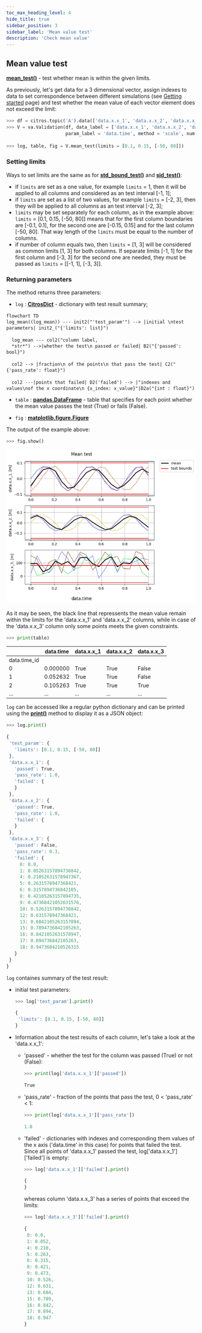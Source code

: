 ```yaml
---
toc_max_heading_level: 4
hide_title: true
sidebar_position: 3
sidebar_label: 'Mean value test'
description: 'Check mean value'
---
```

## Mean value test

[**mean_test()**](../documentation/validation/validation.md#citros_data_analysis.validation.validation.Validation.mean_test) - test whether mean is within the given limits.

As previously, let's get data for a 3 dimensional vector, assign indexes to data to set correspondence between different simulations (see [Getting started](getting_started.md) page) and test whether the mean value of each vector element does not exceed the limit:

```python
>>> df = citros.topic('A').data(['data.x.x_1', 'data.x.x_2', 'data.x.x_3', 'data.time'])
>>> V = va.Validation(df, data_label = ['data.x.x_1', 'data.x.x_2', 'data.x.x_3'], 
                      param_label = 'data.time', method = 'scale', num = 20, units = 'm')
                      
>>> log, table, fig = V.mean_test(limits = [0.1, 0.15, [-50, 80]])
```

### Setting limits

Ways to set limits are the same as for [**std_bound_test()**](standard_deviation_boundary_test.md) and [**sid_test()**](testing_each_simulation.md):
  
  - if `limits` are set as a one value, for example `limits` = 1, then it will be applied to all columns and considered as an test interval [-1, 1];
  - if `limits` are set as a list of two values, for example `limits` = [-2, 3], then they will be applied to all columns as an test interval [-2, 3];
  - `limits` may be set separately for each column, as in the example above: `limits` = [0.1, 0.15, [-50, 80]] means that for the first column boundaries are [-0.1, 0.1], for the second one are [-0.15, 0.15] and for the last column [-50, 80]. That way length of the `limits` must be equal to the number of columns.
  - if number of column equals two, then `limits` = [1, 3] will be considered as common limits [1, 3] for both columns. If separate limits [-1, 1] for the first column and [-3, 3] for the second one are needed, they must be passed as `limits` = [[-1, 1],  [-3, 3]].

### Returning parameters

The method returns three parameters: 
- `log` : [**CitrosDict**](../documentation/data_access/citros_dict.md#citros_data_analysis.data_access.citros_dict.CitrosDict) - dictionary with test result summary;

```mermaid
flowchart TD
log_mean((log_mean)) --- init2("'test_param'") --> |initial \ntest parameters| init2_("{'limits': list}")
    
  log_mean --- col2("column label,
  *str*") -->|whether the test\n passed or failed| B2("{'passed': bool}")

  col2 --> |fraction\n of the points\n that pass the test| C2("{'pass_rate': float}")

  col2 ---|points that failed| D2('failed') --> |"indexes and values\nof the x coordinate\n {x_index: x_value}"|D2a("{int : float}")
```

- `table` : [**pandas.DataFrame**](https://pandas.pydata.org/docs/reference/api/pandas.DataFrame.html) - table that specifies for each point whether the mean value passes the test (True) or fails (False).

- `fig` : [**matplotlib.figure.Figure**](https://matplotlib.org/stable/api/figure_api.html#matplotlib.figure.Figure)

The output of the example above:

```python
>>> fig.show()
```
![fig2](img/fig22.png "Fig2")

As it may be seen, the black line that repressents the mean value remain within the limits for the 'data.x.x_1' and 'data.x.x_2' columns, while in case of the 'data.x.x_3' column only some points meets the given constraints.

```python
>>> print(table)
```
||	data.time| data.x.x_1 |data.x.x_2 |data.x.x_3
|--|--|--|--|--|
data.time_id||||
0   | 0.000000| True|True| False
1   | 0.052632| True|True| False
2   | 0.105263| True|True| True
...|...|...|...|...

`log` can be accessed like a regular python dictionary and can be printed using the [**print()**](../documentation/data_access/citros_dict.md#citros_data_analysis.data_access.citros_dict.CitrosDict.print) method to display it as a JSON object:

```python
>>> log.print()
```
```js
{
 'test_param': {
   'limits': [0.1, 0.15, [-50, 80]]
 },
 'data.x.x_1': {
   'passed': True,
   'pass_rate': 1.0,
   'failed': {
   }
 },
 'data.x.x_2': {
   'passed': True,
   'pass_rate': 1.0,
   'failed': {
   }
 },
 'data.x.x_3': {
   'passed': False,
   'pass_rate': 0.3,
   'failed': {
     0: 0.0,
     1: 0.05263157894736842,
     4: 0.21052631578947367,
     5: 0.2631578947368421,
     6: 0.3157894736842105,
     8: 0.42105263157894735,
     9: 0.47368421052631576,
     10: 0.5263157894736842,
     12: 0.631578947368421,
     13: 0.6842105263157894,
     15: 0.7894736842105263,
     16: 0.8421052631578947,
     17: 0.894736842105263,
     18: 0.9473684210526315
   }
 }
}
```

`log` containes summary of the test result: 
  - initial test parameters:

    ```python
    >>> log['test_param'].print()
    ```
    ```js
    {
     'limits': [0.1, 0.15, [-50, 80]]
    }
    ```
  - Information about the test results of each column, let's take a look at the 'data.x.x_1':
    - 'passed' - whether the test for the column was passed (True) or not (False):

      ```python
      >>> print(log['data.x.x_1']['passed'])
      ```
      ```js
      True
      ``` 
    - 'pass_rate' - fraction of the points that pass the test, 0 < 'pass_rate' < 1:

      ```python
      >>> print(log['data.x.x_1']['pass_rate'])
      ```
      ```js
      1.0
      ```
    - 'failed' - dictionaries with indexes and corresponding them values of the x axis ('data.time' in this case) for points that failed the test. Since all points of 'data.x.x_1' passed the test, log['data.x.x_1']['failed'] is empty:
      ```python
      >>> log['data.x.x_1']['failed'].print()
      ```
      ```js
      {
      }
      ```

      whereas column 'data.x.x_3' has a series of points that exceed the limits:
      ```python
      >>> log['data.x.x_3']['failed'].print()
      ```
      ```js
      {
       0: 0.0,
       1: 0.052,
       4: 0.210,
       5: 0.263,
       6: 0.315,
       8: 0.421,
       9: 0.473,
       10: 0.526,
       12: 0.631,
       13: 0.684,
       15: 0.789,
       16: 0.842,
       17: 0.894,
       18: 0.947
      }
      ```